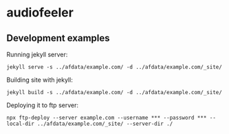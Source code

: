 # audiofeeler

## Development examples

Running jekyll server:
```
jekyll serve -s ../afdata/example.com/ -d ../afdata/example.com/_site/
```

Building site with jekyll:
```
jekyll build -s ../afdata/example.com/ -d ../afdata/example.com/_site/
```

Deploying it to ftp server:
```
npx ftp-deploy --server example.com --username *** --password *** --local-dir ../afdata/example.com/_site/ --server-dir ./
```

